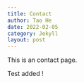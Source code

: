 ```yaml
---
title: Contact
author: Tao He
date: 2022-02-05
category: Jekyll
layout: post
---
```


This is an contact page.

Test added !

